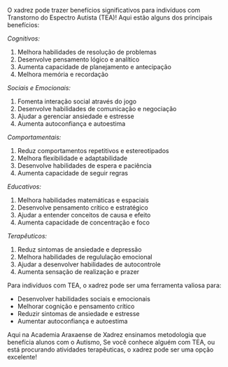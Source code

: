 O xadrez pode trazer benefícios significativos para indivíduos com Transtorno do Espectro Autista (TEA)! Aqui estão alguns dos principais benefícios:

_Cognitivos:_

1. Melhora habilidades de resolução de problemas
2. Desenvolve pensamento lógico e analítico
3. Aumenta capacidade de planejamento e antecipação
4. Melhora memória e recordação

_Sociais e Emocionais:_

1. Fomenta interação social através do jogo
2. Desenvolve habilidades de comunicação e negociação
3. Ajudar a gerenciar ansiedade e estresse
4. Aumenta autoconfiança e autoestima

_Comportamentais:_

1. Reduz comportamentos repetitivos e estereotipados
2. Melhora flexibilidade e adaptabilidade
3. Desenvolve habilidades de espera e paciência
4. Aumenta capacidade de seguir regras

_Educativos:_

1. Melhora habilidades matemáticas e espaciais
2. Desenvolve pensamento crítico e estratégico
3. Ajudar a entender conceitos de causa e efeito
4. Aumenta capacidade de concentração e foco

_Terapêuticos:_

1. Reduz sintomas de ansiedade e depressão
2. Melhora habilidades de regululação emocional
3. Ajudar a desenvolver habilidades de autocontrole
4. Aumenta sensação de realização e prazer

Para indivíduos com TEA, o xadrez pode ser uma ferramenta valiosa para:

- Desenvolver habilidades sociais e emocionais
- Melhorar cognição e pensamento crítico
- Reduzir sintomas de ansiedade e estresse
- Aumentar autoconfiança e autoestima

Aqui na Academia Araxaense de Xadrez ensinamos metodologia que benefícia alunos com o Autismo, Se você conhece alguém com TEA, ou está procurando atividades terapêuticas, o xadrez pode ser uma opção excelente!
